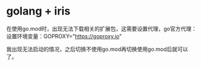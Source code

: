 # golang + iris

在使用go.mod时，出现无法下载相关的扩展包，这需要设置代理，go官方代理：设置环境变量：GOPROXY="https://goproxy.io"

我出现无法启动的情况，之后切换不使用go.mod再切换使用go.mod后就可以了。
